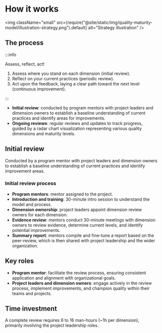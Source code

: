 # How it works

<img className="small" src={require("@site/static/img/quality-maturity-model/illustration-strategy.png").default} alt="Strategy illustration" />

## The process

:::info

Assess, reflect, act!

1.  Assess where you stand on each dimension (initial review).
1.  Reflect on your current practices (periodic review).
1.  Act upon the feedback, laying a clear path toward the next level (continuous improvement).

:::

-   **Initial review**: conducted by program mentors with project leaders and dimension owners to establish a baseline understanding of current practices and identify areas for improvements.
-   **Ongoing reviews**: regular reviews and updates to track progress, guided by a radar chart visualization representing various quality dimensions and maturity levels.

## Initial review

Conducted by a program mentor with project leaders and dimension owners to establish a baseline understanding of current practices and identify improvement areas.

### Initial review process

-   **Program mentors**: mentor assigned to the project.
-   **Introduction and training**: 30-minute intro session to understand the model and process.
-   **Dimension ownership**: project leaders appoint dimension review owners for each dimension.
-   **Evidence review**: mentors conduct 30-minute meetings with dimension owners to review evidence, determine current levels, and identify potential improvements.
-   **Summary report**: mentors compile and fine-tune a report based on the peer-review, which is then shared with project leadership and the wider organization.

## Key roles

-   **Program mentor**: facilitate the review process, ensuring consistent application and alignment with organizational goals.
-   **Project leaders and dimension owners**: engage actively in the review process, implement improvements, and champion quality within their teams and projects.

## Time investment

A complete review requires 6 to 16 man-hours (~1h per dimension), primarily involving the project leadership roles.
